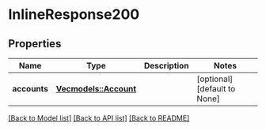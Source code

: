 # InlineResponse200

## Properties
Name | Type | Description | Notes
------------ | ------------- | ------------- | -------------
**accounts** | [**Vec<models::Account>**](Account.md) |  | [optional] [default to None]

[[Back to Model list]](../README.md#documentation-for-models) [[Back to API list]](../README.md#documentation-for-api-endpoints) [[Back to README]](../README.md)


